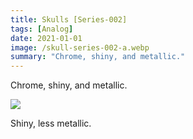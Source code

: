 ```yaml
---
title: Skulls [Series-002]
tags: [Analog]
date: 2021-01-01
image: /skull-series-002-a.webp
summary: "Chrome, shiny, and metallic."
---
```


Chrome, shiny, and metallic.

![](/skull-series-002-b.webp)

Shiny, less metallic.
